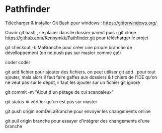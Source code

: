 # Pathfinder
Télécharger & installer Git Bash pour windows : https://gitforwindows.org/

Ouvrir git bash , se placer dans le dossier parent puis : git clone https://github.com/Kennymkk/Pathfinder.git pour télécharger le projet

git checkout -b MaBranche pour créer une propre branche de dévelloppement (on ne push pas sur master comme ça!)

coder coder

git add fichier pour ajouter des fichiers, on peut utiliser git add . pour tout ajouter, mais alors il faut faire gaffes aux dossiers & fichiers de l'IDE qu'on ne veut pas sur le dépôt, il faut les ajouter sur un fichier git ignore

git commit -m "Ajout d'un pétage de cul scandaleux" 

git status => vérifier qu'on est pas sur master

git push origin nomDeLaBranche pour envoyer les changements online

git pull origin branche pour essayer d'intégrer des changements d'une branche
